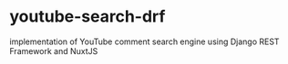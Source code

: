 # youtube-search-drf
implementation of YouTube comment search engine using Django REST Framework and NuxtJS
